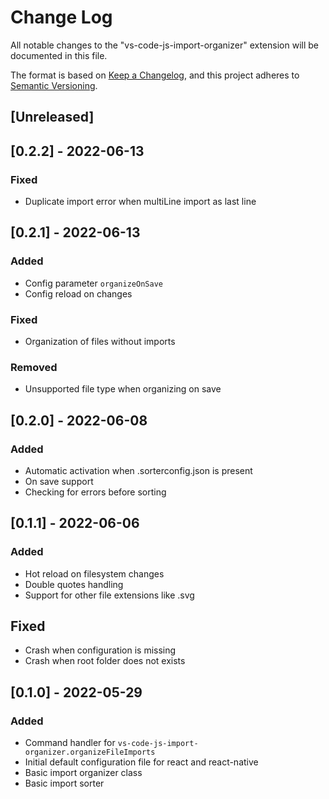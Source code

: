 # Change Log

All notable changes to the "vs-code-js-import-organizer" extension will be documented in this file.

The format is based on [Keep a Changelog](https://keepachangelog.com/en/1.0.0/),
and this project adheres to [Semantic Versioning](https://semver.org/spec/v2.0.0.html).

## [Unreleased]

## [0.2.2] - 2022-06-13

### Fixed

-   Duplicate import error when multiLine import as last line

## [0.2.1] - 2022-06-13

### Added

-   Config parameter `organizeOnSave`
-   Config reload on changes

### Fixed

-   Organization of files without imports

### Removed

-   Unsupported file type when organizing on save

## [0.2.0] - 2022-06-08

### Added

-   Automatic activation when .sorterconfig.json is present
-   On save support
-   Checking for errors before sorting

## [0.1.1] - 2022-06-06

### Added

-   Hot reload on filesystem changes
-   Double quotes handling
-   Support for other file extensions like .svg

## Fixed

-   Crash when configuration is missing
-   Crash when root folder does not exists

## [0.1.0] - 2022-05-29

### Added

-   Command handler for `vs-code-js-import-organizer.organizeFileImports`
-   Initial default configuration file for react and react-native
-   Basic import organizer class
-   Basic import sorter
